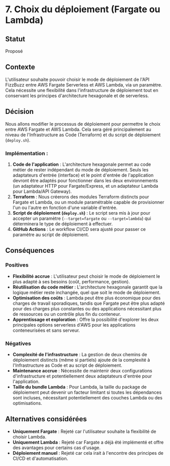 # 7. Choix du déploiement (Fargate ou Lambda)

## Statut
Proposé

## Contexte
L'utilisateur souhaite pouvoir choisir le mode de déploiement de l'API FizzBuzz entre AWS Fargate Serverless et AWS Lambda, via un paramètre. Cela nécessite une flexibilité dans l'infrastructure de déploiement tout en conservant les principes d'architecture hexagonale et de serverless.

## Décision
Nous allons modifier le processus de déploiement pour permettre le choix entre AWS Fargate et AWS Lambda. Cela sera géré principalement au niveau de l'Infrastructure as Code (Terraform) et du script de déploiement (`deploy.sh`).

### Implémentation :
1.  **Code de l'application** : L'architecture hexagonale permet au code métier de rester indépendant du mode de déploiement. Seuls les adaptateurs d'entrée (interface) et le point d'entrée de l'application devront être adaptés pour fonctionner dans les deux environnements (un adaptateur HTTP pour Fargate/Express, et un adaptateur Lambda pour Lambda/API Gateway).
2.  **Terraform** : Nous créerons des modules Terraform distincts pour Fargate et Lambda, ou un module paramétrable capable de provisionner l'un ou l'autre en fonction d'une variable d'entrée.
3.  **Script de déploiement (`deploy.sh`)** : Le script sera mis à jour pour accepter un paramètre (`--target=fargate` ou `--target=lambda`) qui déterminera le type de déploiement à effectuer.
4.  **GitHub Actions** : Le workflow CI/CD sera ajusté pour passer ce paramètre au script de déploiement.

## Conséquences
### Positives
*   **Flexibilité accrue** : L'utilisateur peut choisir le mode de déploiement le plus adapté à ses besoins (coût, performance, gestion).
*   **Réutilisation du code métier** : L'architecture hexagonale garantit que la logique métier reste inchangée, quel que soit le mode de déploiement.
*   **Optimisation des coûts** : Lambda peut être plus économique pour des charges de travail sporadiques, tandis que Fargate peut être plus adapté pour des charges plus constantes ou des applications nécessitant plus de ressources ou un contrôle plus fin du conteneur.
*   **Apprentissage et exploration** : Offre la possibilité d'explorer les deux principales options serverless d'AWS pour les applications conteneurisées et sans serveur.

### Négatives
*   **Complexité de l'infrastructure** : La gestion de deux chemins de déploiement distincts (même si partiels) ajoute de la complexité à l'Infrastructure as Code et au script de déploiement.
*   **Maintenance accrue** : Nécessite de maintenir deux configurations d'infrastructure et potentiellement deux adaptateurs d'entrée pour l'application.
*   **Taille du bundle Lambda** : Pour Lambda, la taille du package de déploiement peut devenir un facteur limitant si toutes les dépendances sont incluses, nécessitant potentiellement des couches Lambda ou des optimisations.

## Alternatives considérées
*   **Uniquement Fargate** : Rejeté car l'utilisateur souhaite la flexibilité de choisir Lambda.
*   **Uniquement Lambda** : Rejeté car Fargate a déjà été implémenté et offre des avantages pour certains cas d'usage.
*   **Déploiement manuel** : Rejeté car cela irait à l'encontre des principes de CI/CD et d'automatisation.


